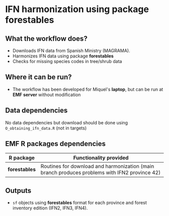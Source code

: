 
# IFN harmonization using package forestables

## What the workflow does?

+ Downloads IFN data from Spanish Ministry (MAGRAMA).
+ Harmonizes IFN data using package **forestables**
+ Checks for missing species codes in tree/shrub data

## Where it can be run?
+ The workflow has been developed for Miquel's **laptop**, but can be run at **EMF server** without modification


## Data dependencies

No data dependencies but download should be done using `O_obtaining_ifn_data.R` (not in targets)

## EMF R packages dependencies

|  R package  |   Functionality provided  |
|-------------|------------------|
| **forestables** | Routines for download and harmonization (main branch produces problems with IFN2 province 42)|

## Outputs

+ `sf` objects using **forestables** format for each province and forest inventory edition (IFN2, IFN3, IFN4).
